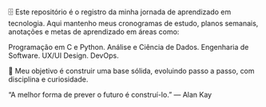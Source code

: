 🗄️ Este repositório é o registro da minha jornada de aprendizado em tecnologia.
Aqui mantenho meus cronogramas de estudo, planos semanais, anotações e metas de aprendizado em áreas como:

Programação em C e Python.
Análise e Ciência de Dados.
Engenharia de Software.
UX/UI Design.
DevOps.

🚀 Meu objetivo é construir uma base sólida, evoluindo passo a passo, com disciplina e curiosidade.

“A melhor forma de prever o futuro é construí-lo.” — Alan Kay
